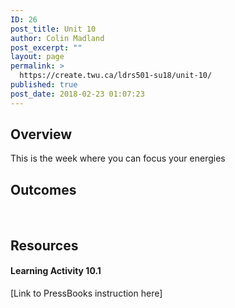 ```yaml
---
ID: 26
post_title: Unit 10
author: Colin Madland
post_excerpt: ""
layout: page
permalink: >
  https://create.twu.ca/ldrs501-su18/unit-10/
published: true
post_date: 2018-02-23 01:07:23
---
```

<h2>Overview</h2>
This is the week where you can focus your energies
<h2>Outcomes</h2>
&nbsp;
<h2>Resources</h2>
<h4>Learning Activity 10.1</h4>
[Link to PressBooks instruction here]